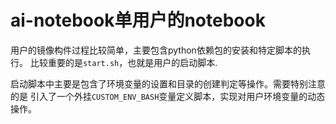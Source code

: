 # ai-notebook单用户的notebook

用户的镜像构件过程比较简单，主要包含python依赖包的安装和特定脚本的执行。
比较重要的是`start.sh`，也就是用户的启动脚本.

启动脚本中主要是包含了环境变量的设置和目录的创建判定等操作。需要特别注意的是
引入了一个外挂`CUSTOM_ENV_BASH`变量定义脚本，实现对用户环境变量的动态操作。